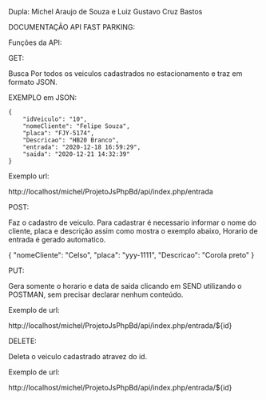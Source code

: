 Dupla: Michel Araujo de Souza e Luiz Gustavo Cruz Bastos

DOCUMENTAÇÃO API FAST PARKING:

Funções da API:

GET:

Busca Por todos os veiculos cadastrados no estacionamento e traz em formato JSON.

EXEMPLO em JSON:

    {
        "idVeiculo": "10",
        "nomeCliente": "Felipe Souza",
        "placa": "FJY-5174",
        "Descricao": "HB20 Branco",
        "entrada": "2020-12-18 16:59:29",
        "saida": "2020-12-21 14:32:39"
    }

Exemplo url:

http://localhost/michel/ProjetoJsPhpBd/api/index.php/entrada

POST:

Faz o cadastro de veiculo. Para cadastrar é necessario informar o nome do cliente, placa e descrição assim como mostra o exemplo abaixo, Horario de entrada é gerado automatico.

{
    "nomeCliente": "Celso",
    "placa": "yyy-1111",
    "Descricao": "Corola preto"
}

PUT:
 
Gera somente o horario e data de saida clicando em SEND utilizando o POSTMAN, sem precisar declarar nenhum conteúdo.

Exemplo de url:

http://localhost/michel/ProjetoJsPhpBd/api/index.php/entrada/${id}


DELETE:

Deleta o veiculo cadastrado atravez do id.

Exemplo de url:

http://localhost/michel/ProjetoJsPhpBd/api/index.php/entrada/${id}
